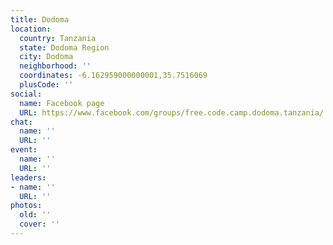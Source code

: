 ```yaml
---
title: Dodoma
location:
  country: Tanzania
  state: Dodoma Region
  city: Dodoma
  neighborhood: ''
  coordinates: -6.162959000000001,35.7516069
  plusCode: ''
social:
  name: Facebook page
  URL: https://www.facebook.com/groups/free.code.camp.dodoma.tanzania/
chat:
  name: ''
  URL: ''
event:
  name: ''
  URL: ''
leaders:
- name: ''
  URL: ''
photos:
  old: ''
  cover: ''
---
```

